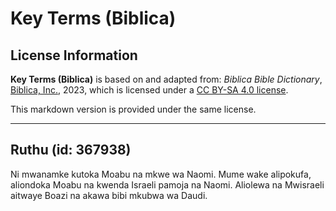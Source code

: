 # Key Terms (Biblica)

## License Information

**Key Terms (Biblica)** is based on and adapted from: _Biblica Bible Dictionary_, [Biblica, Inc.](https://www.biblica.com/), 2023, which is licensed under a [CC BY-SA 4.0 license](https://creativecommons.org/licenses/by-sa/4.0/legalcode.en).

This markdown version is provided under the same license.



--------------------------------

## Ruthu (id: 367938)

Ni mwanamke kutoka Moabu na mkwe wa Naomi. Mume wake alipokufa, aliondoka Moabu na kwenda Israeli pamoja na Naomi. Aliolewa na Mwisraeli aitwaye Boazi na akawa bibi mkubwa wa Daudi.


